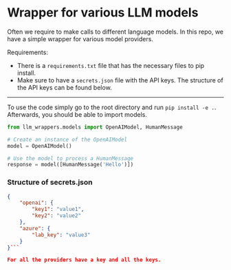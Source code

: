 # Wrapper for various LLM models
Often we require to make calls to different language models. In this repo, we have a simple wrapper for various model providers. 

Requirements:
- There is a `requirements.txt` file that has the necessary files to pip install. 
- Make sure to have a `secrets.json` file with the API keys. The structure of the API keys can be found below.

-----

To use the code simply go to the root directory and run `pip install -e .`. Afterwards, you should be able to import models.

```python
from llm_wrappers.models import OpenAIModel, HumanMessage

# Create an instance of the OpenAIModel
model = OpenAIModel()

# Use the model to process a HumanMessage
response = model([HumanMessage('Hello')])
```

### Structure of secrets.json

```json
{
    "openai": {
        "key1": "value1",
        "key2": "value2"
    },
    "azure": {
        "lab_key": "value3"
    }
}```

For all the providers have a key and all the keys.